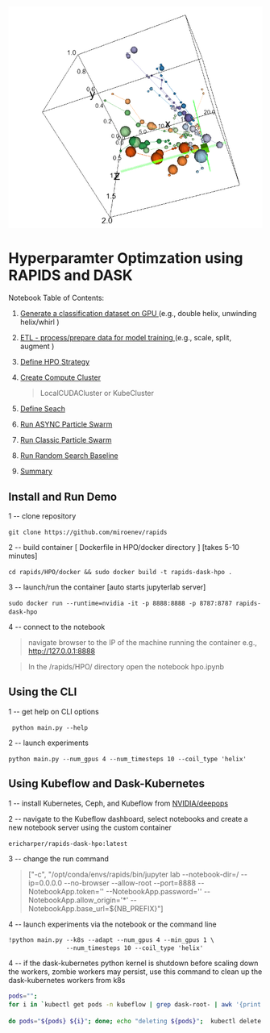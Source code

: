 <center><img width = 600px src='images/swarm.png'></center>

<!-- <img width = 75% src='images/choices.png'> -->

# Hyperparamter Optimzation using RAPIDS and DASK

Notebook Table of Contents: 

1. [ Generate a classification dataset on GPU ](#data-load) (e.g., double helix, unwinding helix/whirl )

2. [ ETL - process/prepare data for model training ](#ETL) (e.g., scale, split, augment )   
    
3. [ Define HPO Strategy ](#define-hpo)

4. [ Create Compute Cluster ](#compute-cluster)
   > LocalCUDACluster or KubeCluster
      
5. [ Define Seach ](#define-search)

6. [ Run ASYNC Particle Swarm ](#run-async-PSO)

7. [ Run Classic Particle Swarm ](#run-classic-PSO)

8. [ Run Random Search Baseline ](#run-random-search)

9. [ Summary ](#summary)

## Install and Run Demo

1 -- clone repository

```git clone https://github.com/miroenev/rapids ```

2 -- build container [ Dockerfile in  HPO/docker directory ] [takes 5-10 minutes]

```cd rapids/HPO/docker && sudo docker build -t rapids-dask-hpo .```

3 -- launch/run the container [auto starts jupyterlab server]

```sudo docker run --runtime=nvidia -it -p 8888:8888 -p 8787:8787 rapids-dask-hpo```

4 -- connect to the notebook

> navigate browser to the IP of the machine running the container
e.g., http://127.0.0.1:8888

> In the /rapids/HPO/ directory open the notebook hpo.ipynb

## Using the CLI

1 -- get help on CLI options

``` python main.py --help```

2 -- launch experiments

```python main.py --num_gpus 4 --num_timesteps 10 --coil_type 'helix'```

## Using Kubeflow and Dask-Kubernetes

1 -- install Kubernetes, Ceph, and Kubeflow from [NVIDIA/deepops](https://github.com/NVIDIA/deepops/blob/master/docs/kubernetes-cluster.md)

2 -- navigate to the Kubeflow dashboard, select notebooks and create a new notebook server using the custom container

```ericharper/rapids-dask-hpo:latest```

3 -- change the run command

>\["-c", "/opt/conda/envs/rapids/bin/jupyter lab  --notebook-dir=/ --ip=0.0.0.0 --no-browser --allow-root --port=8888 --NotebookApp.token='' --NotebookApp.password='' --NotebookApp.allow_origin='*' --NotebookApp.base_url=\$\{NB_PREFIX\}"\]

4 -- launch experiments via the notebook or the command line
```
!python main.py --k8s --adapt --num_gpus 4 --min_gpus 1 \
                --num_timesteps 10 --coil_type 'helix'
```

4 -- if the dask-kubernetes python kernel is shutdown before scaling down the workers, zombie workers may persist, use this command to clean up the dask-kubernetes workers from k8s

```sh
pods="";
for i in `kubectl get pods -n kubeflow | grep dask-root- | awk '{print $1}'`; 

do pods="${pods} ${i}"; done; echo "deleting ${pods}";  kubectl delete pods -n kubeflow ${pods}
```
